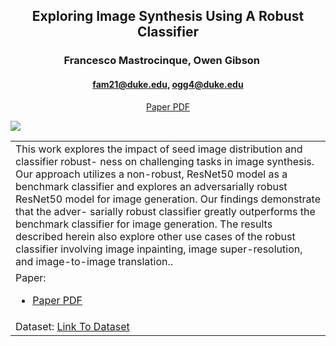 <div align="center">

## Exploring Image Synthesis Using A Robust Classifier

### Francesco Mastrocinque, Owen Gibson     

#### fam21@duke.edu, ogg4@duke.edu

[Paper PDF](main.pdf)
</div>

![](AbsIm.png)

<table>
<colgroup>
<col style="width: 100%" />
</colgroup>
<tbody>
<tr class="odd">
<td style="text-align: left;">This work explores the impact of seed image distribution and classifier robust- ness on challenging tasks in image synthesis. Our approach utilizes a non-robust, ResNet50 model as a benchmark classifier and explores an adversarially robust ResNet50 model for image generation. Our findings demonstrate that the adver- sarially robust classifier greatly outperforms the benchmark classifier for image generation. The results described herein also explore other use cases of the robust classifier involving image inpainting, image super-resolution, and image-to-image translation..</td>
</tr>
<tr class="even">
<td style="text-align: left;">Paper:
<ul>
<li><a href="main_text.pdf">Paper PDF</a></li>
</ul></td>
</tr>
<tr class="odd">
<td style="text-align: left;">Dataset: <a href="https://github.com/fastai/imagenette">Link To Dataset</a></td>
</tr>
</tbody>
</table>
